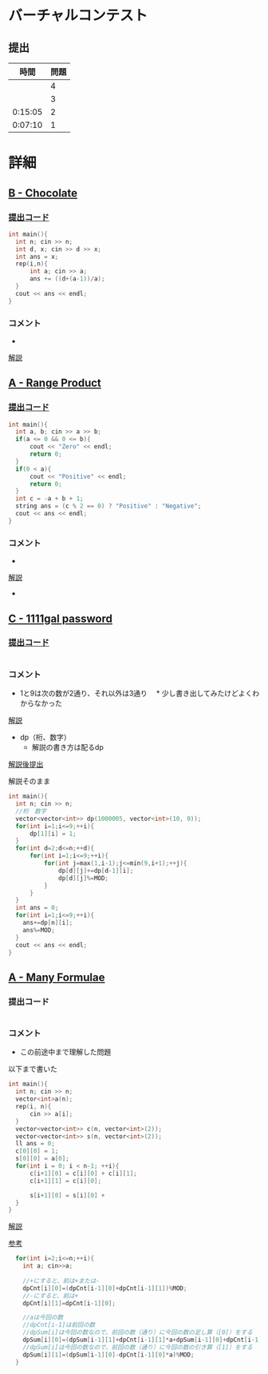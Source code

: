 # バーチャルコンテスト

## 提出
|  時間  |  問題  |
| ---- | ---- |
|  | 4 |
|  | 3 |
| 0:15:05 | 2 |
| 0:07:10 | 1 |

# 詳細
## [B - Chocolate](https://atcoder.jp/contests/abc092/tasks/abc092_b)
### [提出コード]()
```c++
int main(){
  int n; cin >> n;
  int d, x; cin >> d >> x;
  int ans = x;
  rep(i,n){
	  int a; cin >> a;
	  ans += ((d+(a-1))/a);
  }
  cout << ans << endl;
}
```

### コメント

* 

[解説](https://img.atcoder.jp/arc093/editorial.pdf)


## [A - Range Product](https://atcoder.jp/contests/agc002/tasks/agc002_a)
### [提出コード](https://atcoder.jp/contests/agc002/submissions/32289199)
```c++
int main(){
  int a, b; cin >> a >> b;
  if(a <= 0 && 0 <= b){
	  cout << "Zero" << endl;
	  return 0;
  }
  if(0 < a){
	  cout << "Positive" << endl;
	  return 0;
  }
  int c = -a + b + 1;
  string ans = (c % 2 == 0) ? "Positive" : "Negative";
  cout << ans << endl;
}
```

### コメント

* 

[解説](https://img.atcoder.jp/data/agc/002/editorial.pdf)

* 


## [C - 1111gal password](https://atcoder.jp/contests/abc242/tasks/abc242_c)
### [提出コード]()

```c++

```

### コメント
* 1と9は次の数が2通り、それ以外は3通り
    　* 少し書き出してみたけどよくわからなかった

[解説](https://atcoder.jp/contests/abc242/editorial/3515)

* dp（桁、数字）
    * 解説の書き方は配るdp

[解説後提出](https://atcoder.jp/contests/abc242/submissions/32290602)

解説そのまま

```c++
int main(){
  int n; cin >> n;
  //桁　数字
  vector<vector<int>> dp(1000005, vector<int>(10, 0));
  for(int i=1;i<=9;++i){
	  dp[1][i] = 1;
  }
  for(int d=2;d<=n;++d){
	  for(int i=1;i<=9;++i){
		  for(int j=max(1,i-1);j<=min(9,i+1);++j){
			  dp[d][j]+=dp[d-1][i];
			  dp[d][j]%=MOD;
		  }
	  }
  }
  int ans = 0;
  for(int i=1;i<=9;++i){
    ans+=dp[n][i];
	ans%=MOD;
  }
  cout << ans << endl;
}
```


## [A - Many Formulae](https://atcoder.jp/contests/arc122/tasks/arc122_a)
### 提出コード

```c++

```

### コメント

* この前途中まで理解した問題

以下まで書いた

```c++
int main(){
  int n; cin >> n;
  vector<int>a(n);
  rep(i, n){
	  cin >> a[i];
  }
  vector<vector<int>> c(n, vector<int>(2));
  vector<vector<int>> s(n, vector<int>(2));
  ll ans = 0;
  c[0][0] = 1;
  s[0][0] = a[0];
  for(int i = 0; i < n-1; ++i){
	  c[i+1][0] = c[i][0] + c[i][1];
	  c[i+1][1] = c[i][0];

	  s[i+1][0] = s[i][0] + 
  }
}
```

[解説](https://atcoder.jp/contests/arc122/editorial/2054)

[参考](https://atcoder.jp/contests/arc122/submissions/31991160)  

```c++
  for(int i=2;i<=n;++i){
    int a; cin>>a;
		
    //+にすると、前は+または-
    dpCnt[i][0]=(dpCnt[i-1][0]+dpCnt[i-1][1])%MOD;
    //-にすると、前は+
    dpCnt[i][1]=dpCnt[i-1][0];

    //aは今回の数
    //dpCnt[i-1]は前回の数
    //dpSum[i]は今回の数なので、前回の数（通り）に今回の数の足し算（[0]）をする
    dpSum[i][0]=(dpSum[i-1][1]+dpCnt[i-1][1]*a+dpSum[i-1][0]+dpCnt[i-1][0]*a)%MOD;
    //dpSum[i]は今回の数なので、前回の数（通り）に今回の数の引き算（[1]）をする
    dpSum[i][1]=(dpSum[i-1][0]-dpCnt[i-1][0]*a)%MOD;    
  }
```